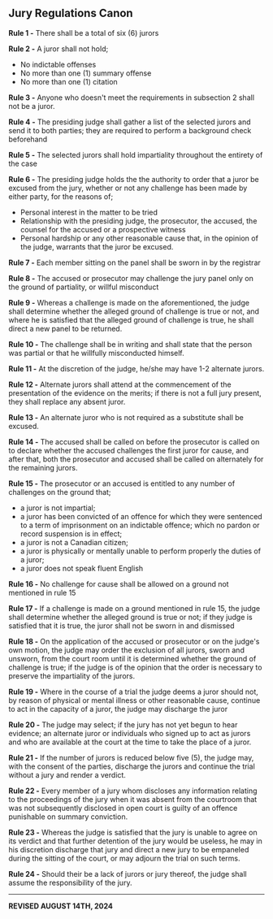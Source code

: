 ## Jury Regulations Canon

**Rule 1 -** There shall be a total of six (6) jurors

**Rule 2 -** A juror shall not hold;
  - No indictable offenses
  - No more than one (1) summary offense
  - No more than one (1) citation

**Rule 3 -** Anyone who doesn't meet the requirements in subsection 2 shall not be a juror.

**Rule 4 -** The presiding judge shall gather a list of the selected jurors and send it to both parties; they are required to perform a background check beforehand

**Rule 5 -** The selected jurors shall hold impartiality throughout the entirety of the case

**Rule 6 -** The presiding judge holds the the authority to order that a juror be excused from the jury, whether or not any challenge has been made by either party, for the reasons of;
  - Personal interest in the matter to be tried
  - Relationship with the presiding judge, the prosecutor, the accused, the counsel for the accused or a prospective witness
  - Personal hardship or any other reasonable cause that, in the opinion of the judge, warrants that the juror be excused.

**Rule 7 -** Each member sitting on the panel shall be sworn in by the registrar

**Rule 8 -** The accused or prosecutor may challenge the jury panel only on the ground of partiality, or willful misconduct

**Rule 9 -** Whereas a challenge is made on the aforementioned, the judge shall determine whether the alleged ground of challenge is true or not, and where he is satisfied that the alleged ground of challenge is true, he shall direct a new panel to be returned.

**Rule 10 -** The challenge shall be in writing and shall state that the person was partial or that he willfully misconducted himself.

**Rule 11 -** At the discretion of the judge, he/she may have 1-2 alternate jurors.

**Rule 12 -** Alternate jurors shall attend at the commencement of the presentation of the evidence on the merits; if there is not a full jury present, they shall replace any absent juror.

**Rule 13 -** An alternate juror who is not required as a substitute shall be excused.

**Rule 14 -** The accused shall be called on before the prosecutor is called on to declare whether the accused challenges the first juror for cause, and after that, both the prosecutor and accused shall be called on alternately for the remaining jurors.

**Rule 15 -** The prosecutor or an accused is entitled to any number of challenges on the ground that;
  - a juror is not impartial;
  - a juror has been convicted of an offence for which they were sentenced to a term of imprisonment on an indictable offence; which no pardon or record suspension is in effect;
  - a juror is not a Canadian citizen;
  - a juror is physically or mentally unable to perform properly the duties of a juror;
  - a juror does not speak fluent English

**Rule 16 -** No challenge for cause shall be allowed on a ground not mentioned in rule 15

**Rule 17 -** If a challenge is made on a ground mentioned in rule 15, the judge shall determine whether the alleged ground is true or not; if they judge is satisfied that it is true, the juror shall not be sworn in and dismissed

**Rule 18 -** On the application of the accused or prosecutor or on the judge's own motion, the judge may order the exclusion of all jurors, sworn and unsworn, from the court room until it is determined whether the ground of challenge is true; if the judge is of the opinion that the order is necessary to preserve the impartiality of the jurors.

**Rule 19 -** Where in the course of a trial the judge deems a juror should not, by reason of physical or mental illness or other reasonable cause, continue to act in the capacity of a juror, the judge may discharge the juror

**Rule 20 -** The judge may select; if the jury has not yet begun to hear evidence; an alternate juror or individuals who signed up to act as jurors and who are available at the court at the time to take the place of a juror.

**Rule 21 -** If the number of jurors is reduced below five (5), the judge may, with the consent of the parties, discharge the jurors and continue the trial without a jury and render a verdict.

**Rule 22 -** Every member of a jury whom discloses any information relating to the proceedings of the jury when it was absent from the courtroom that was not subsequently disclosed in open court is guilty of an offence punishable on summary conviction.

**Rule 23 -** Whereas the judge is satisfied that the jury is unable to agree on its verdict and that further detention of the jury would be useless, he may in his discretion discharge that jury and direct a new jury to be empaneled during the sitting of the court, or may adjourn the trial on such terms.

**Rule 24 -** Should their be a lack of jurors or jury thereof, the judge shall assume the responsibility of the jury.

---

**REVISED AUGUST 14TH, 2024**
